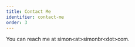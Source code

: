 ```yaml
---
title: Contact Me
identifier: contact-me
order: 3
---
```

You can reach me at simon\<at\>simonbr\<dot\>com.
